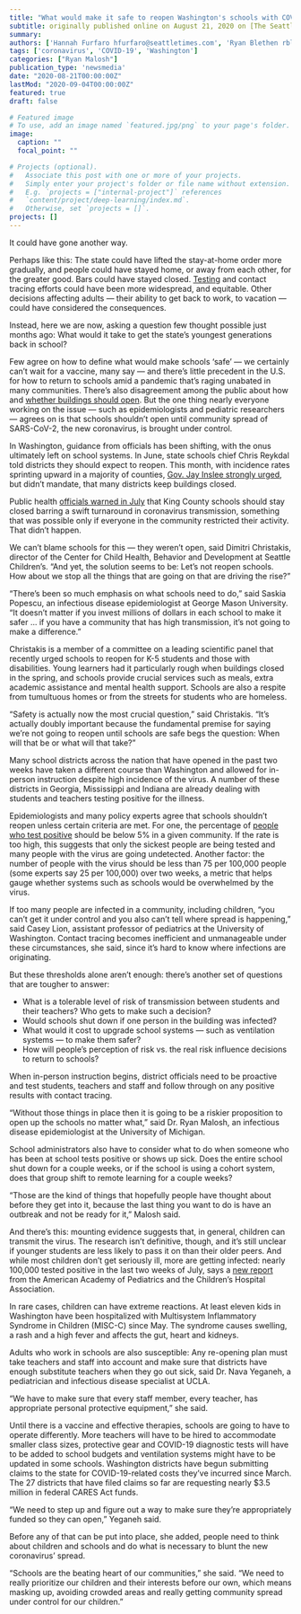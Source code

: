 ```yaml
---
title: "What would make it safe to reopen Washington's schools with COVID-19 still a threat? In short: It's up to everybody."
subtitle: originally published online on August 21, 2020 on [The Seattle Times](https://www.seattletimes.com/education-lab/what-would-make-it-safe-to-reopen-washingtons-schools-with-covid-19-still-a-threat-in-short-its-up-to-everybody/)
summary: 
authors: ['Hannah Furfaro hfurfaro@seattletimes.com', 'Ryan Blethen rblethen@seattletimes.com']
tags: ['coronavirus', 'COVID-19', 'Washington']
categories: ["Ryan Malosh"]
publication_type: 'newsmedia'
date: "2020-08-21T00:00:00Z"
lastMod: "2020-09-04T00:00:00Z"
featured: true
draft: false

# Featured image
# To use, add an image named `featured.jpg/png` to your page's folder. 
image:
  caption: ""
  focal_point: ""

# Projects (optional).
#   Associate this post with one or more of your projects.
#   Simply enter your project's folder or file name without extension.
#   E.g. `projects = ["internal-project"]` references 
#   `content/project/deep-learning/index.md`.
#   Otherwise, set `projects = []`.
projects: []
---
```

It could have gone another way.

Perhaps like this: The state could have lifted the stay-at-home order more gradually, and people could have stayed home, or away from each other, for the greater good. Bars could have stayed closed. [Testing](https://www.seattletimes.com/seattle-news/covid-19-test-delays-from-overwhelmed-commercial-labs-hit-washingtons-most-vulnerable-patients-hard/) and contact tracing efforts could have been more widespread, and equitable. Other decisions affecting adults — their ability to get back to work, to vacation — could have considered the consequences.

Instead, here we are now, asking a question few thought possible just months ago: What would it take to get the state’s youngest generations back in school?

Few agree on how to define what would make schools ‘safe’ — we certainly can’t wait for a vaccine, many say — and there’s little precedent in the U.S. for how to return to schools amid a pandemic that’s raging unabated in many communities. There’s also disagreement among the public about how and [whether buildings should open](https://www.seattletimes.com/education-lab/as-washington-considers-reopening-schools-emerging-research-hints-that-closures-help-contain-the-coronavirus/). But the one thing nearly everyone working on the issue — such as epidemiologists and pediatric researchers — agrees on is that schools shouldn’t open until community spread of SARS-CoV-2, the new coronavirus, is brought under control.

In Washington, guidance from officials has been shifting, with the onus ultimately left on school systems. In June, state schools chief Chris Reykdal told districts they should expect to reopen. This month, with incidence rates sprinting upward in a majority of counties, [Gov. Jay Inslee strongly urged](https://www.seattletimes.com/seattle-news/education/its-unsafe-for-most-of-washington-students-to-return-to-school-buildings-this-fall-says-gov-inslee-schools-chief/), but didn’t mandate, that many districts keep buildings closed.

Public health [officials warned in July](https://www.seattletimes.com/education-lab/recent-coronavirus-transmission-levels-too-high-to-reopen-king-county-school-buildings-says-new-report/) that King County schools should stay closed barring a swift turnaround in coronavirus transmission, something that was possible only if everyone in the community restricted their activity. That didn’t happen.

We can’t blame schools for this — they weren’t open, said Dimitri Christakis, director of the Center for Child Health, Behavior and Development at Seattle Children’s. “And yet, the solution seems to be: Let’s not reopen schools. How about we stop all the things that are going on that are driving the rise?”

“There’s been so much emphasis on what schools need to do,” said Saskia Popescu, an infectious disease epidemiologist at George Mason University. “It doesn’t matter if you invest millions of dollars in each school to make it safer ... if you have a community that has high transmission, it’s not going to make a difference.”

Christakis is a member of a committee on a leading scientific panel that recently urged schools to reopen for K-5 students and those with disabilities. Young learners had it particularly rough when buildings closed in the spring, and schools provide crucial services such as meals, extra academic assistance and mental health support. Schools are also a respite from tumultuous homes or from the streets for students who are homeless.

“Safety is actually now the most crucial question,” said Christakis. “It’s actually doubly important because the fundamental premise for saying we’re not going to reopen until schools are safe begs the question: When will that be or what will that take?”

Many school districts across the nation that have opened in the past two weeks have taken a different course than Washington and allowed for in-person instruction despite high incidence of the virus. A number of these districts in Georgia, Mississippi and Indiana are already dealing with students and teachers testing positive for the illness.

Epidemiologists and many policy experts agree that schools shouldn’t reopen unless certain criteria are met. For one, the percentage of [people who test positive](https://www.seattletimes.com/seattle-news/six-months-into-pandemic-washington-still-struggles-with-covid-19-data/) should be below 5% in a given community. If the rate is too high, this suggests that only the sickest people are being tested and many people with the virus are going undetected. Another factor: the number of people with the virus should be less than 75 per 100,000 people (some experts say 25 per 100,000) over two weeks, a metric that helps gauge whether systems such as schools would be overwhelmed by the virus.

If too many people are infected in a community, including children, “you can’t get it under control and you also can’t tell where spread is happening,” said Casey Lion, assistant professor of pediatrics at the University of Washington. Contact tracing becomes inefficient and unmanageable under these circumstances, she said, since it’s hard to know where infections are originating.

But these thresholds alone aren’t enough: there’s another set of questions that are tougher to answer:

- What is a tolerable level of risk of transmission between students and their teachers? Who gets to make such a decision?
- Would schools shut down if one person in the building was infected?
- What would it cost to upgrade school systems — such as ventilation systems — to make them safer?
- How will people’s perception of risk vs. the real risk influence decisions to return to schools?

When in-person instruction begins, district officials need to be proactive and test students, teachers and staff and follow through on any positive results with contact tracing.

“Without those things in place then it is going to be a riskier proposition to open up the schools no matter what,” said Dr. Ryan Malosh, an infectious disease epidemiologist at the University of Michigan.

School administrators also have to consider what to do when someone who has been at school tests positive or shows up sick. Does the entire school shut down for a couple weeks, or if the school is using a cohort system, does that group shift to remote learning for a couple weeks?

“Those are the kind of things that hopefully people have thought about before they get into it, because the last thing you want to do is have an outbreak and not be ready for it,” Malosh said.

And there’s this: mounting evidence suggests that, in general, children can transmit the virus. The research isn’t definitive, though, and it’s still unclear if younger students are less likely to pass it on than their older peers. And while most children don’t get seriously ill, more are getting infected: nearly 100,000 tested positive in the last two weeks of July, says a [new report](https://services.aap.org/en/pages/2019-novel-coronavirus-covid-19-infections/children-and-covid-19-state-level-data-report/) from the American Academy of Pediatrics and the Children’s Hospital Association.

In rare cases, children can have extreme reactions. At least eleven kids in Washington have been hospitalized with Multisystem Inflammatory Syndrome in Children (MISC-C) since May. The syndrome causes swelling, a rash and a high fever and affects the gut, heart and kidneys.

Adults who work in schools are also susceptible: Any re-opening plan must take teachers and staff into account and make sure that districts have enough substitute teachers when they go out sick, said Dr. Nava Yeganeh, a pediatrician and infectious disease specialist at UCLA.

“We have to make sure that every staff member, every teacher, has appropriate personal protective equipment,” she said.

Until there is a vaccine and effective therapies, schools are going to have to operate differently. More teachers will have to be hired to accommodate smaller class sizes, protective gear and COVID-19 diagnostic tests will have to be added to school budgets and ventilation systems might have to be updated in some schools. Washington districts have begun submitting claims to the state for COVID-19-related costs they’ve incurred since March. The 27 districts that have filed claims so far are requesting nearly $3.5 million in federal CARES Act funds.

“We need to step up and figure out a way to make sure they’re appropriately funded so they can open,” Yeganeh said.

Before any of that can be put into place, she added, people need to think about children and schools and do what is necessary to blunt the new coronavirus’ spread.

“Schools are the beating heart of our communities,” she said. “We need to really prioritize our children and their interests before our own, which means masking up, avoiding crowded areas and really getting community spread under control for our children.”